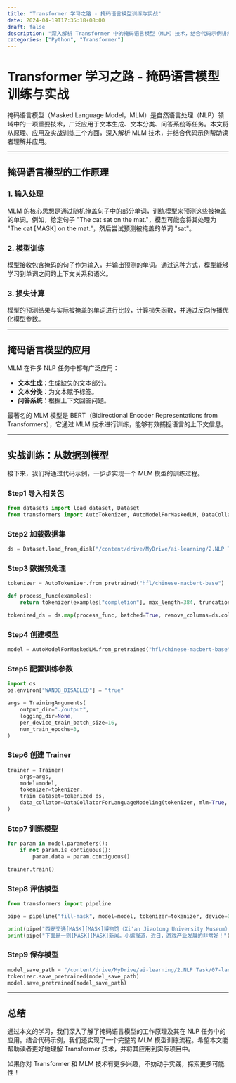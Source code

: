 ```yaml
---
title: "Transformer 学习之路 - 掩码语言模型训练与实战"
date: 2024-04-19T17:35:18+08:00
draft: false
description: "深入解析 Transformer 中的掩码语言模型（MLM）技术，结合代码示例讲解其原理、应用及实战训练过程。"
categories: ["Python", "Transformer"]
---
```


# Transformer 学习之路 - 掩码语言模型训练与实战

掩码语言模型（Masked Language Model，MLM）是自然语言处理（NLP）领域中的一项重要技术，广泛应用于文本生成、文本分类、问答系统等任务。本文将从原理、应用及实战训练三个方面，深入解析 MLM 技术，并结合代码示例帮助读者理解并应用。

---

## 掩码语言模型的工作原理

### 1. 输入处理
MLM 的核心思想是通过随机掩盖句子中的部分单词，训练模型来预测这些被掩盖的单词。例如，给定句子 "The cat sat on the mat."，模型可能会将其处理为 "The cat [MASK] on the mat."，然后尝试预测被掩盖的单词 "sat"。

### 2. 模型训练
模型接收包含掩码的句子作为输入，并输出预测的单词。通过这种方式，模型能够学习到单词之间的上下文关系和语义。

### 3. 损失计算
模型的预测结果与实际被掩盖的单词进行比较，计算损失函数，并通过反向传播优化模型参数。

---

## 掩码语言模型的应用

MLM 在许多 NLP 任务中都有广泛应用：
- **文本生成**：生成缺失的文本部分。
- **文本分类**：为文本赋予标签。
- **问答系统**：根据上下文回答问题。

最著名的 MLM 模型是 BERT（Bidirectional Encoder Representations from Transformers），它通过 MLM 技术进行训练，能够有效捕捉语言的上下文信息。

---

## 实战训练：从数据到模型

接下来，我们将通过代码示例，一步步实现一个 MLM 模型的训练过程。

### Step1 导入相关包

```python
from datasets import load_dataset, Dataset
from transformers import AutoTokenizer, AutoModelForMaskedLM, DataCollatorForLanguageModeling, TrainingArguments, Trainer
```

### Step2 加载数据集

```python
ds = Dataset.load_from_disk("/content/drive/MyDrive/ai-learning/2.NLP Task/07-language_model/wiki_cn_filtered/")
```

### Step3 数据预处理

```python
tokenizer = AutoTokenizer.from_pretrained("hfl/chinese-macbert-base")

def process_func(examples):
    return tokenizer(examples["completion"], max_length=384, truncation=True)

tokenized_ds = ds.map(process_func, batched=True, remove_columns=ds.column_names)
```

### Step4 创建模型

```python
model = AutoModelForMaskedLM.from_pretrained("hfl/chinese-macbert-base")
```

### Step5 配置训练参数

```python
import os
os.environ["WANDB_DISABLED"] = "true"

args = TrainingArguments(
    output_dir="./output",
    logging_dir=None,
    per_device_train_batch_size=16,
    num_train_epochs=3,
)
```

### Step6 创建 Trainer

```python
trainer = Trainer(
    args=args,
    model=model,
    tokenizer=tokenizer,
    train_dataset=tokenized_ds,
    data_collator=DataCollatorForLanguageModeling(tokenizer, mlm=True, mlm_probability=0.15)
)
```

### Step7 训练模型

```python
for param in model.parameters():
    if not param.is_contiguous():
        param.data = param.contiguous()

trainer.train()
```

### Step8 评估模型

```python
from transformers import pipeline

pipe = pipeline("fill-mask", model=model, tokenizer=tokenizer, device=0)

print(pipe("西安交通[MASK][MASK]博物馆（Xi'an Jiaotong University Museum）是一座位于西安交通大学的博物馆"))
print(pipe("下面是一则[MASK][MASK]新闻。小编报道，近日，游戏产业发展的非常好！"))
```

### Step9 保存模型

```python
model_save_path = "/content/drive/MyDrive/ai-learning/2.NLP Task/07-language_model/masked"
tokenizer.save_pretrained(model_save_path)
model.save_pretrained(model_save_path)
```

---

## 总结

通过本文的学习，我们深入了解了掩码语言模型的工作原理及其在 NLP 任务中的应用。结合代码示例，我们还实现了一个完整的 MLM 模型训练流程。希望本文能帮助读者更好地理解 Transformer 技术，并将其应用到实际项目中。

如果你对 Transformer 和 MLM 技术有更多兴趣，不妨动手实践，探索更多可能性！